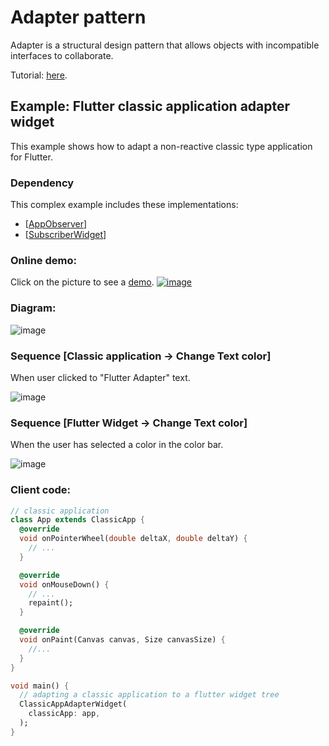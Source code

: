 
# Adapter pattern
Adapter is a structural design pattern that allows objects with incompatible interfaces to collaborate.

Tutorial: [here](https://refactoring.guru/design-patterns/observer).

## Example: Flutter classic application adapter widget 
This example shows how to adapt a non-reactive classic type application for Flutter.

### Dependency
This complex example includes these implementations:
- [[AppObserver](https://github.com/RefactoringGuru/design-patterns-dart/tree/master/patterns/observer/app_observer)]
- [[SubscriberWidget](https://github.com/RefactoringGuru/design-patterns-dart/tree/master/patterns/observer/subscriber_flutter_widget)]

### Online demo:
Click on the picture to see a [demo](https://refactoringguru.github.io/design-patterns-dart/#/adapter/flutter_adapter).
[![image](https://user-images.githubusercontent.com/8049534/152689272-d4bed484-e216-4eda-8833-928ada7d4051.png)](https://refactoringguru.github.io/design-patterns-dart/#/adapter/flutter_adapter)

### Diagram:
![image](https://user-images.githubusercontent.com/8049534/152753162-1b9006ad-a633-4132-91b6-bb348559adec.png)

### Sequence [Classic application -> Change Text color]
When user clicked to "Flutter Adapter" text. 

![image](https://user-images.githubusercontent.com/8049534/152753714-84af5abd-85c0-4845-af2d-616f512ef633.png)

### Sequence [Flutter Widget -> Change Text color]
When the user has selected a color in the color bar.

![image](https://user-images.githubusercontent.com/8049534/152753870-edeab3ae-8e79-4e9d-9049-7cd5a2100afa.png)

### Client code:
```dart
// classic application
class App extends ClassicApp {
  @override
  void onPointerWheel(double deltaX, double deltaY) {
    // ...
  }

  @override
  void onMouseDown() {
    // ...
    repaint();
  }

  @override
  void onPaint(Canvas canvas, Size canvasSize) {
    //...
  }
}

void main() {
  // adapting a classic application to a flutter widget tree
  ClassicAppAdapterWidget(
    classicApp: app,
  );
}

```
